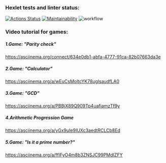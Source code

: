 ### Hexlet tests and linter status:
[![Actions Status](https://github.com/Xisp93/python-project-lvl1/workflows/hexlet-check/badge.svg)](https://github.com/Xisp93/python-project-lvl1/actions)
[![Maintainability](https://api.codeclimate.com/v1/badges/a99a88d28ad37a79dbf6/maintainability)](https://codeclimate.com/github/codeclimate/codeclimate/maintainability)
![workflow](https://github.com/Xisp93/python-project-lvl1/actions/workflows/make.yml/badge.svg)
### Video tutorial for games:

##### 1.Game: "Parity check"
https://asciinema.org/connect/634e0db1-abfa-4777-91ca-82b07663da3e

##### 2.Game: "Calculator"
https://asciinema.org/a/wEuCsMoltcYK78uglsaudfLA0

##### 3.Game: "GCD"
https://asciinema.org/a/PBBjX89Q909Tp4uafiamzTf9y

##### 4.Arithmetic Progression Game
https://asciinema.org/a/yGx9uIe9IUXc3aedtRCLCb8Ed

##### 5.Game: "Is it a prime number?"
https://asciinema.org/a/ffIFyO4m8b3ZNSJC99PMdIZFY
